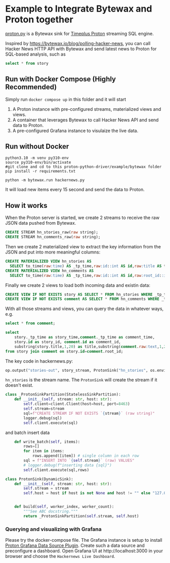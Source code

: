 # Example to Integrate Bytewax and Proton together
[proton.py](https://github.com/timeplus-io/proton-python-driver/blob/develop/example/bytewax/proton.py) is a Bytewax sink for [Timeplus Proton](https://github.com/timeplus-io/proton) streaming SQL engine.

Inspired by https://bytewax.io/blog/polling-hacker-news, you can call Hacker News HTTP API with Bytewax and send latest news to Proton for SQL-based analysis, such as

```sql
select * from story
```

## Run with Docker Compose (Highly Recommended)
Simply run `docker compose up` in this folder and it will start
1. A Proton instance with pre-configured streams, materialized views and views.
2. A container that leverages Bytewax to call Hacker News API and send data to Proton.
3. A pre-configured Grafana instance to visulaize the live data.

## Run without Docker


```shell
python3.10 -m venv py310-env
source py310-env/bin/activate
#git clone and cd to this proton-python-driver/example/bytewax folder
pip install -r requirements.txt

python -m bytewax.run hackernews.py
```
It will load new items every 15 second and send the data to Proton.

## How it works

When the Proton server is started, we create 2 streams to receive the raw JSON data pushed from Bytewax.
```sql
CREATE STREAM hn_stories_raw(raw string);
CREATE STREAM hn_comments_raw(raw string);
```
Then we create 2 materialized view to extract the key information from the JSON and put into more meaningful columns:
```sql
CREATE MATERIALIZED VIEW hn_stories AS
  SELECT to_time(raw:time) AS _tp_time,raw:id::int AS id,raw:title AS title,raw:by AS by, raw FROM hn_stories_raw;
CREATE MATERIALIZED VIEW hn_comments AS
  SELECT to_time(raw:time) AS _tp_time,raw:id::int AS id,raw:root_id::int AS root_id,raw:by AS by, raw FROM hn_comments_raw;
```
Finally we create 2 views to load both incoming data and existin data:
```sql
CREATE VIEW IF NOT EXISTS story AS SELECT * FROM hn_stories WHERE _tp_time>earliest_ts();
CREATE VIEW IF NOT EXISTS comment AS SELECT * FROM hn_comments WHERE _tp_time>earliest_ts()
```

With all those streams and views, you can query the data in whatever ways, e.g.
```sql
select * from comment;

select 
    story._tp_time as story_time,comment._tp_time as comment_time,
    story.id as story_id, comment.id as comment_id,
    substring(story.title,1,20) as title,substring(comment.raw:text,1,20) as comment
from story join comment on story.id=comment.root_id;
```

The key code in hackernews.py:
```python
op.output("stories-out", story_stream, ProtonSink("hn_stories", os.environ.get("PROTON_HOST","127.0.0.1")))
```
`hn_stories` is the stream name. The `ProtonSink` will create the stream if it doesn't exist.

```python
class _ProtonSinkPartition(StatelessSinkPartition):
    def __init__(self, stream: str, host: str):
        self.client=client.Client(host=host, port=8463)
        self.stream=stream
        sql=f"CREATE STREAM IF NOT EXISTS `{stream}` (raw string)"
        logger.debug(sql)
        self.client.execute(sql)
```
and batch insert data
```python
    def write_batch(self, items):
        rows=[]
        for item in items:
            rows.append([item]) # single column in each row
        sql = f"INSERT INTO `{self.stream}` (raw) VALUES"
        # logger.debug(f"inserting data {sql}")
        self.client.execute(sql,rows)
```

```python
class ProtonSink(DynamicSink):
    def __init__(self, stream: str, host: str):
        self.stream = stream
        self.host = host if host is not None and host != "" else "127.0.0.1"


    def build(self, worker_index, worker_count):
        """See ABC docstring."""
        return _ProtonSinkPartition(self.stream, self.host)
```

### Querying and visualizing with Grafana

Please try the docker-compose file. The Grafana instance is setup to install [Proton Grafana Data Source Plugin](https://github.com/timeplus-io/proton-grafana-source). Create such a data source and preconfigure a dashboard. Open Grafana UI at http://localhost:3000 in your browser and choose the `Hackernews Live Dashboard`.
